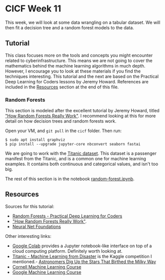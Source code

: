 # CICF Week 11

This week, we will look at some data wrangling on a tabular dataset.
We will then fit a decision tree and a random forest models to the data.

## Tutorial

This class focuses more on the tools and concepts you might encounter related to cyberinfrastructure.
This means we are not going to cover the mathematics behind the machine learning algorithms in much depth.
However, I encourage you to look at these materials if you find the techniques interesting.
This tutorial and the next are based on the Practical Deep Learning for Coders lessons by Jeremy Howard. References are included in the [Resources](#Resources) section at the end of this file.

### Random Forests

This section is modeled after the excellent tutorial by Jeremy Howard, titled
["How Random Forests Really Work"](https://www.kaggle.com/code/jhoward/how-random-forests-really-work/).
I recommend looking at this for more detail on how decision trees and random forests work.

Open your VM, and `git pull` in the `cicf` folder. Then run:

    $ sudo apt install graphviz
    $ pip install --upgrade jupyter-core nbconvert seaborn fastai

We are going to work with the [Titanic dataset](https://github.com/datasciencedojo/datasets/blob/master/titanic.csv).
This dataset is a passenger manifest from the Titanic, and is a common one for machine learning examples.
It contains both continuous and categorical values, and isn't too big.

The rest of this section is in the notebook [random-forest.ipynb](random-forest.ipynb).

## Resources

Sources for this tutorial:

- [Random Forests - Practical Deep Learning for Coders](https://course.fast.ai/Lessons/lesson6.html)
- ["How Random Forests Really Work"](https://www.kaggle.com/code/jhoward/how-random-forests-really-work/).
- [Neural Net Foundations](https://course.fast.ai/Lessons/lesson3.html)

Other interesting links:

- [Google Colab](https://colab.research.google.com/) provides a Jupyter notebook-like interface on top of a cloud computing platform. Definitely worth looking at.
- [Titanic - Machine Learning from Disaster](https://www.kaggle.com/competitions/titanic/data) is the Kaggle competition I mentioned.- [Astronomers Dig Up the Stars That Birthed the Milky Way](https://www.quantamagazine.org/with-ai-astronomers-dig-up-the-stars-that-birthed-the-milky-way-20230328/)
- [Cornell Machine Learning Course](https://www.cs.cornell.edu/courses/cs4780/2015fa/page4/)
- [Google Machine Learning Course](https://developers.google.com/machine-learning/crash-course/ml-intro)
